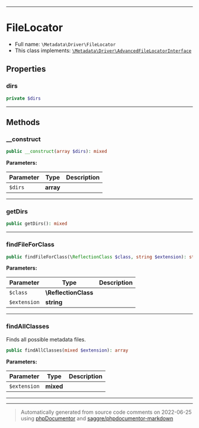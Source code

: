 ***

# FileLocator





* Full name: `\Metadata\Driver\FileLocator`
* This class implements:
[`\Metadata\Driver\AdvancedFileLocatorInterface`](./AdvancedFileLocatorInterface.md)



## Properties


### dirs



```php
private $dirs
```






***

## Methods


### __construct



```php
public __construct(array $dirs): mixed
```








**Parameters:**

| Parameter | Type | Description |
|-----------|------|-------------|
| `$dirs` | **array** |  |




***

### getDirs



```php
public getDirs(): mixed
```











***

### findFileForClass



```php
public findFileForClass(\ReflectionClass $class, string $extension): string|null
```








**Parameters:**

| Parameter | Type | Description |
|-----------|------|-------------|
| `$class` | **\ReflectionClass** |  |
| `$extension` | **string** |  |




***

### findAllClasses

Finds all possible metadata files.

```php
public findAllClasses(mixed $extension): array
```








**Parameters:**

| Parameter | Type | Description |
|-----------|------|-------------|
| `$extension` | **mixed** |  |




***


***
> Automatically generated from source code comments on 2022-06-25 using [phpDocumentor](http://www.phpdoc.org/) and [saggre/phpdocumentor-markdown](https://github.com/Saggre/phpDocumentor-markdown)
